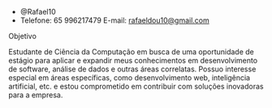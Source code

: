 -   @Rafael10
- Telefone: 65 996217479
E-mail: rafaeldou10@gmail.com

Objetivo

Estudante de Ciência da Computação em busca de uma oportunidade de estágio para aplicar e expandir meus conhecimentos em desenvolvimento de software, análise de dados e outras áreas correlatas. Possuo interesse especial em áreas específicas, como desenvolvimento web, inteligência artificial, etc. e estou comprometido em contribuir com soluções inovadoras para a empresa.
